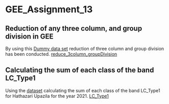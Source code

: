 # GEE_Assignment_13

##  Reduction of any three column, and group division in GEE
By using this [Dummy data set](https://data.humdata.org/dataset/cod-ps-bgd/resource/f23d4da2-e473-4960-9d94-37df92c8d044) reduction of three column and group division has been conducted. [reduce_3column_groupDivision](https://code.earthengine.google.com/0ebce39480f234e720890154eb191c4c)

## Calculating the sum of each class of the band LC_Type1
Using the [dataset](https://developers.google.com/earth-engine/datasets/catalog/MODIS_061_MCD12Q1)  calculating the sum of each class of the band LC_Type1 for Hathazari Upazila for the year 2021. [LC_Type1](https://code.earthengine.google.com/26c7ae6f0a993795bb98d499d1380797)
